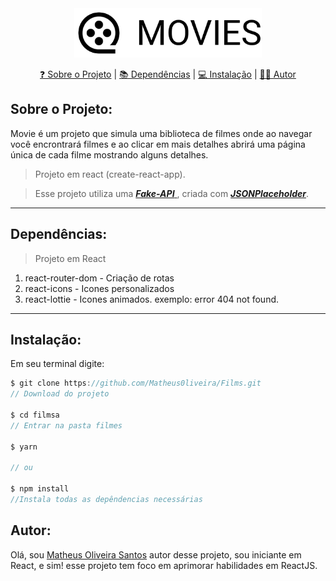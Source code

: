 <div align='center'>

<img  src='./.github/logo.png' width='300'/>

</div>
<div align='center'>

<a  href="#about"> ❓ Sobre o Projeto</a> |
<a  href="#dependencies"> 📚 Dependências</a> |
<a  href="#instalation"> 💻 Instalação</a> |
<a  href="#author"> 👦🏾 Autor</a>

</div>

## <div id='about'>Sobre o Projeto:</div>

Movie é um projeto que simula uma biblioteca de filmes onde ao navegar você encrontrará filmes e ao clicar em mais detalhes abrirá uma página única de cada filme mostrando alguns detalhes.

> Projeto em react (create-react-app).

> Esse projeto utiliza uma <a href='https://github.com/Matheus0liveira/fake-api/blob/master/db.json'> **_Fake-API_** </a>, criada com <a href='https://jsonplaceholder.typicode.com/'> **_JSONPlaceholder_**</a>.

---

## <div id='dependencies'>Dependências:</div>

> Projeto em React

<ol>
<li> react-router-dom - Criação de rotas</li>
<li> react-icons - Icones personalizados</li>
<li> react-lottie - Icones animados. exemplo: error 404 not found.</li>
</ol>

---

## <div id='instalation'>Instalação:</div>

Em seu terminal digite:

```JavaScript
$ git clone https://github.com/Matheus0liveira/Films.git
// Download do projeto

$ cd filmsa
// Entrar na pasta filmes

$ yarn

// ou

$ npm install
//Instala todas as depêndencias necessárias
```

## <div id='author'>Autor:</div>

Olá, sou <a href='https://github.com/Matheus0liveira'> Matheus Oliveira Santos</a> autor desse projeto, sou iniciante em React, e sim! esse projeto tem foco em aprimorar habilidades em ReactJS.
